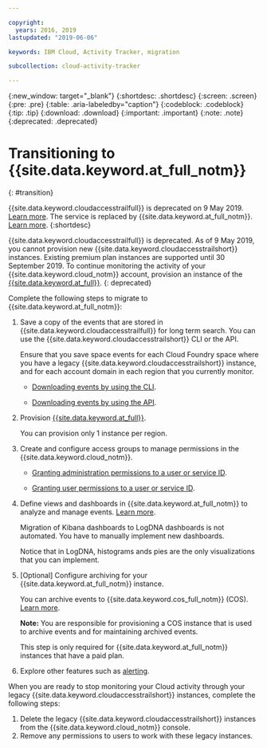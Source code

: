 ```yaml
---

copyright:
  years: 2016, 2019
lastupdated: "2019-06-06"

keywords: IBM Cloud, Activity Tracker, migration

subcollection: cloud-activity-tracker

---
```


{:new_window: target="_blank"}
{:shortdesc: .shortdesc}
{:screen: .screen}
{:pre: .pre}
{:table: .aria-labeledby="caption"}
{:codeblock: .codeblock}
{:tip: .tip}
{:download: .download}
{:important: .important}
{:note: .note}
{:deprecated: .deprecated}


# Transitioning to {{site.data.keyword.at_full_notm}}
{: #transition}

{{site.data.keyword.cloudaccesstrailfull}} is deprecated on 9 May 2019. [Learn more](https://www.ibm.com/blogs/cloud-archive/2019/04/deprecating-ibm-cloud-activity-tracker/). The service is replaced by {{site.data.keyword.at_full_notm}}. [Learn more](/docs/services/Activity-Tracker-with-LogDNA?topic=logdnaat-getting-started).
{:shortdesc}

{{site.data.keyword.cloudaccesstrailfull}} is deprecated. As of 9 May 2019, you cannot provision new {{site.data.keyword.cloudaccesstrailshort}} instances. Existing premium plan instances are supported until 30 September 2019. To continue monitoring the activity of your {{site.data.keyword.cloud_notm}} account, provision an instance of the [{{site.data.keyword.at_full}}](/docs/services/Activity-Tracker-with-LogDNA?topic=logdnaat-getting-started#getting-started).
{: deprecated}


Complete the following steps to migrate to {{site.data.keyword.at_full_notm}}: 

1. Save a copy of the events that are stored in {{site.data.keyword.cloudaccesstrailfull}} for long term search. You can use the {{site.data.keyword.cloudaccesstrailshort}} CLI or the API. 

    Ensure that you save space events for each Cloud Foundry space where you have a legacy {{site.data.keyword.cloudaccesstrailshort}} instance, and for each account domain in each region that you currently monitor.

    * [Downloading events by using the CLI](/docs/services/cloud-activity-tracker?topic=cloud-activity-tracker-downloading_events).

    * [Downloading events by using the API](/docs/services/cloud-activity-tracker?topic=cloud-activity-tracker-downloading_events_api).

2. Provision [{{site.data.keyword.at_full}}](/docs/services/Activity-Tracker-with-LogDNA?topic=logdnaat-provision).

    You can provision only 1 instance per region. 
    
3. Create and configure access groups to manage permissions in the {{site.data.keyword.cloud_notm}}. 

    * [Granting administration permissions to a user or service ID](/docs/services/Activity-Tracker-with-LogDNA?topic=logdnaat-iam_manage_events).

    * [Granting user permissions to a user or service ID](/docs/services/Activity-Tracker-with-LogDNA?topic=logdnaat-iam_view_events).

4. Define views and dashboards in {{site.data.keyword.at_full_notm}} to analyze and manage events. [Learn more](/docs/services/Activity-Tracker-with-LogDNA?topic=logdnaat-views).

    Migration of Kibana dashboards to LogDNA dashboards is not automated. You have to manually implement new dashboards. 

    Notice that in LogDNA, histograms ands pies are the only visualizations that you can implement.

5. [Optional] Configure archiving for your {{site.data.keyword.at_full_notm}} instance. 

    You can archive events to {{site.data.keyword.cos_full_notm}} (COS). [Learn more](/docs/services/Activity-Tracker-with-LogDNA?topic=logdnaat-archiving).

    **Note:** You are responsible for provisioning a COS instance that is used to archive events and for maintaining archived events. 

    This step is only required for {{site.data.keyword.at_full_notm}} instances that have a paid plan.

6. Explore other features such as [alerting](/docs/services/Activity-Tracker-with-LogDNA?topic=logdnaat-alerts).


When you are ready to stop monitoring your Cloud activity through your legacy {{site.data.keyword.cloudaccesstrailshort}} instances, complete the following steps:

1. Delete the legacy {{site.data.keyword.cloudaccesstrailshort}} instances from the {{site.data.keyword.cloud_notm}} console.
2. Remove any permissions to users to work with these legacy instances. 


